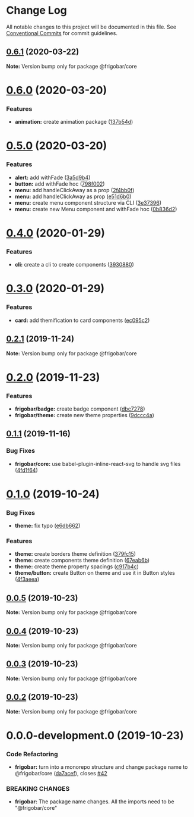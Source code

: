 # Change Log

All notable changes to this project will be documented in this file.
See [Conventional Commits](https://conventionalcommits.org) for commit guidelines.

## [0.6.1](https://github.com/allyssonsantos/frigobar/compare/@frigobar/core@0.6.0...@frigobar/core@0.6.1) (2020-03-22)

**Note:** Version bump only for package @frigobar/core





# [0.6.0](https://github.com/allyssonsantos/frigobar/compare/@frigobar/core@0.5.0...@frigobar/core@0.6.0) (2020-03-20)


### Features

* **animation:** create animation package ([137b54d](https://github.com/allyssonsantos/frigobar/commit/137b54d821cbf54ac2f688a24efdbfcd61b8875a))





# [0.5.0](https://github.com/allyssonsantos/frigobar/compare/@frigobar/core@0.4.0...@frigobar/core@0.5.0) (2020-03-20)


### Features

* **alert:** add withFade ([3a5d9b4](https://github.com/allyssonsantos/frigobar/commit/3a5d9b4b27b475d2259716cc30bb0b4926455dec))
* **button:** add withFade hoc ([798f002](https://github.com/allyssonsantos/frigobar/commit/798f00207e2671b30efb8c1c099d92450fcf47e0))
* **menu:** add handleClickAway as a prop ([2f4bb0f](https://github.com/allyssonsantos/frigobar/commit/2f4bb0fe33a5ca5dae393ac97b1f8fbb9ddb8a6d))
* **menu:** add handleClickAway as prop ([e51d6b0](https://github.com/allyssonsantos/frigobar/commit/e51d6b091fc34399a5d1168f31638d5fd7042bd1))
* **menu:** create menu component structure via CLI ([3e37396](https://github.com/allyssonsantos/frigobar/commit/3e373960d1e822383c9c8674554b6cad5162be7c))
* **menu:** create new Menu component and withFade hoc ([0b836d2](https://github.com/allyssonsantos/frigobar/commit/0b836d275c1ca6a8b66f6367738c1e8f7127aa3b))





# [0.4.0](https://github.com/allyssonsantos/frigobar/compare/@frigobar/core@0.3.0...@frigobar/core@0.4.0) (2020-01-29)


### Features

* **cli:** create a cli to create components ([3930880](https://github.com/allyssonsantos/frigobar/commit/3930880ec475cb8a1b133c6707f1cf554b15283e))





# [0.3.0](https://github.com/allyssonsantos/frigobar/compare/@frigobar/core@0.2.1...@frigobar/core@0.3.0) (2020-01-29)


### Features

* **card:** add themification to card components ([ec095c2](https://github.com/allyssonsantos/frigobar/commit/ec095c23a03e96083e93c171e85081b2d763a6f3))





## [0.2.1](https://github.com/allyssonsantos/frigobar/compare/@frigobar/core@0.2.0...@frigobar/core@0.2.1) (2019-11-24)

**Note:** Version bump only for package @frigobar/core





# [0.2.0](https://github.com/allyssonsantos/frigobar/compare/@frigobar/core@0.1.1...@frigobar/core@0.2.0) (2019-11-23)


### Features

* **frigobar/badge:** create badge component ([dbc7278](https://github.com/allyssonsantos/frigobar/commit/dbc727856a53480d1701c08a6b661afcce94040b))
* **frigobar/theme:** create new theme properties ([9dccc4a](https://github.com/allyssonsantos/frigobar/commit/9dccc4ac297152a2553cb8cca211847d236439dd))





## [0.1.1](https://github.com/allyssonsantos/frigobar/compare/@frigobar/core@0.1.0...@frigobar/core@0.1.1) (2019-11-16)


### Bug Fixes

* **frigobar/core:** use babel-plugin-inline-react-svg to handle svg files ([4fd1f64](https://github.com/allyssonsantos/frigobar/commit/4fd1f6440563ad121e3b3fee3c410905bcda346d))





# [0.1.0](https://github.com/allyssonsantos/frigobar/compare/@frigobar/core@0.0.5...@frigobar/core@0.1.0) (2019-10-24)


### Bug Fixes

* **theme:** fix typo ([e6db662](https://github.com/allyssonsantos/frigobar/commit/e6db6623cb60e7853fc9b49023a53184744194e5))


### Features

* **theme:** create borders theme definition ([379fc15](https://github.com/allyssonsantos/frigobar/commit/379fc15dbb6f081797c6d5ea840b713a5b816647))
* **theme:** create components theme definition ([67eab6b](https://github.com/allyssonsantos/frigobar/commit/67eab6b1b93cb0c512615f8fc9bb16eecabe497e))
* **theme:** create theme property spacings ([c917b4c](https://github.com/allyssonsantos/frigobar/commit/c917b4c4729687782672ad74c369db29aa586669))
* **theme/button:** create Button on theme and use it in Button styles ([4f3aeea](https://github.com/allyssonsantos/frigobar/commit/4f3aeea89c52a6d1f037d3223e3d147e1d9adeaf))





## [0.0.5](https://github.com/allyssonsantos/frigobar/compare/@frigobar/core@0.0.4...@frigobar/core@0.0.5) (2019-10-23)

**Note:** Version bump only for package @frigobar/core





## [0.0.4](https://github.com/allyssonsantos/frigobar/compare/@frigobar/core@0.0.3...@frigobar/core@0.0.4) (2019-10-23)

**Note:** Version bump only for package @frigobar/core





## [0.0.3](https://github.com/allyssonsantos/frigobar/compare/@frigobar/core@0.0.2...@frigobar/core@0.0.3) (2019-10-23)

**Note:** Version bump only for package @frigobar/core





## [0.0.2](https://github.com/allyssonsantos/frigobar/compare/@frigobar/core@0.0.0-development.0...@frigobar/core@0.0.2) (2019-10-23)

**Note:** Version bump only for package @frigobar/core





# 0.0.0-development.0 (2019-10-23)


### Code Refactoring

* **frigobar:** turn into a monorepo structure and change package name to @frigobar/core ([da7acef](https://github.com/allyssonsantos/frigobar/commit/da7acef965ac264fb534e4367dbbb1be563378db)), closes [#42](https://github.com/allyssonsantos/frigobar/issues/42)


### BREAKING CHANGES

* **frigobar:** The package name changes. All the imports need to be "@frigobar/core"
